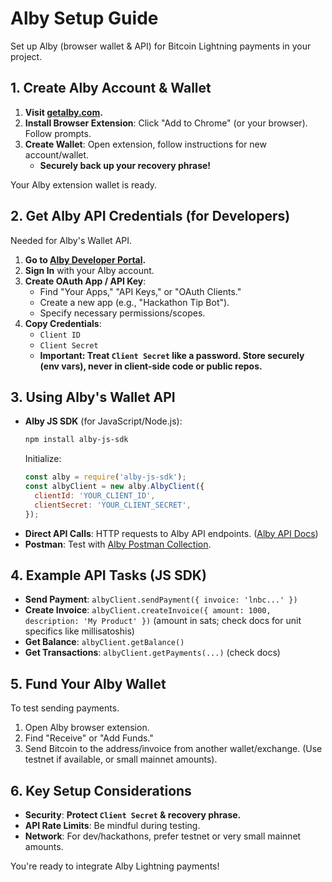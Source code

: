 # Alby Setup Guide

Set up Alby (browser wallet & API) for Bitcoin Lightning payments in your project.

## 1. Create Alby Account & Wallet

1.  **Visit [getalby.com](https://getalby.com/).**
2.  **Install Browser Extension**: Click "Add to Chrome" (or your browser). Follow prompts.
3.  **Create Wallet**: Open extension, follow instructions for new account/wallet.
    *   **Securely back up your recovery phrase!**

Your Alby extension wallet is ready.

## 2. Get Alby API Credentials (for Developers)

Needed for Alby's Wallet API.

1.  **Go to [Alby Developer Portal](https://developers.getalby.com/).**
2.  **Sign In** with your Alby account.
3.  **Create OAuth App / API Key**:
    *   Find "Your Apps," "API Keys," or "OAuth Clients."
    *   Create a new app (e.g., "Hackathon Tip Bot").
    *   Specify necessary permissions/scopes.
4.  **Copy Credentials**:
    *   `Client ID`
    *   `Client Secret`
    *   **Important: Treat `Client Secret` like a password. Store securely (env vars), never in client-side code or public repos.**

## 3. Using Alby's Wallet API

*   **Alby JS SDK** (for JavaScript/Node.js):
    ```bash
    npm install alby-js-sdk
    ```
    Initialize:
    ```javascript
    const alby = require('alby-js-sdk');
    const albyClient = new alby.AlbyClient({
      clientId: 'YOUR_CLIENT_ID',
      clientSecret: 'YOUR_CLIENT_SECRET',
    });
    ```
*   **Direct API Calls**: HTTP requests to Alby API endpoints. ([Alby API Docs](https://developers.getalby.com/api-references))
*   **Postman**: Test with [Alby Postman Collection](https://www.postman.com/alby/workspace/alby-s-public-workspace/overview).

## 4. Example API Tasks (JS SDK)

*   **Send Payment**: `albyClient.sendPayment({ invoice: 'lnbc...' })`
*   **Create Invoice**: `albyClient.createInvoice({ amount: 1000, description: 'My Product' })` (amount in sats; check docs for unit specifics like millisatoshis)
*   **Get Balance**: `albyClient.getBalance()`
*   **Get Transactions**: `albyClient.getPayments(...)` (check docs)

## 5. Fund Your Alby Wallet

To test sending payments.

1.  Open Alby browser extension.
2.  Find "Receive" or "Add Funds."
3.  Send Bitcoin to the address/invoice from another wallet/exchange. (Use testnet if available, or small mainnet amounts).

## 6. Key Setup Considerations

*   **Security**: **Protect `Client Secret` & recovery phrase.**
*   **API Rate Limits**: Be mindful during testing.
*   **Network**: For dev/hackathons, prefer testnet or very small mainnet amounts.

You're ready to integrate Alby Lightning payments!
